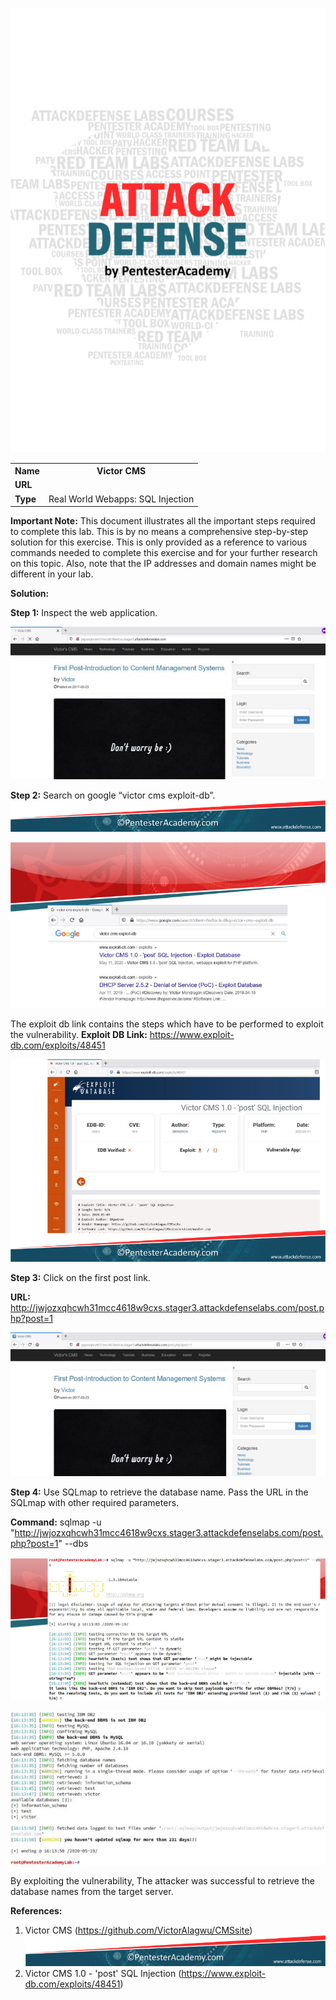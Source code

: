 ﻿![](Aspose.Words.b78a1eff-6c18-43d5-8d02-88feb3ede7f5.001.png)


<table><tr><th colspan="1"><b>Name</b></th><th colspan="1">Victor CMS</th></tr>
<tr><td colspan="1" rowspan="2"><b>URL</b></td><td colspan="1" valign="bottom"><https://www.attackdefense.com/challengedetails?cid=2267></td></tr>
<tr><td colspan="1"></td></tr>
<tr><td colspan="1"><b>Type</b></td><td colspan="1">Real World Webapps: SQL Injection</td></tr>
</table>

**Important Note:** This document illustrates all the important steps required to complete this lab. This is by no means a comprehensive step-by-step solution for this exercise. This is only provided as a reference to various commands needed to complete this exercise and for your further research on this topic. Also, note that the IP addresses and domain names might be different in your lab.

**Solution:**

**Step 1:** Inspect the web application.

![](Aspose.Words.b78a1eff-6c18-43d5-8d02-88feb3ede7f5.002.jpeg)

**Step 2:** Search on google “victor cms exploit-db”.![ref1]

![](Aspose.Words.b78a1eff-6c18-43d5-8d02-88feb3ede7f5.004.png)

The exploit db link contains the steps which have to be performed to exploit the vulnerability. **Exploit DB Link:** <https://www.exploit-db.com/exploits/48451>

![](Aspose.Words.b78a1eff-6c18-43d5-8d02-88feb3ede7f5.005.png)

**Step 3:** Click on the first post link.

**URL:** http://jwjozxqhcwh31mcc4618w9cxs.stager3.attackdefenselabs.com/post.php?post=1

![](Aspose.Words.b78a1eff-6c18-43d5-8d02-88feb3ede7f5.006.jpeg)

**Step 4:** Use SQLmap to retrieve the database name. Pass the URL in the SQLmap with other required parameters.

**Command:** sqlmap -u "http://jwjozxqhcwh31mcc4618w9cxs.stager3.attackdefenselabs.com/post.php?post=1" --dbs

![](Aspose.Words.b78a1eff-6c18-43d5-8d02-88feb3ede7f5.007.png)

![](Aspose.Words.b78a1eff-6c18-43d5-8d02-88feb3ede7f5.008.jpeg)

By exploiting the vulnerability, The attacker was successful to retrieve the database names from the target server.

**References:**

1. Victor CMS (<https://github.com/VictorAlagwu/CMSsite>)![ref1]
1. Victor CMS 1.0 - 'post' SQL Injection (<https://www.exploit-db.com/exploits/48451>)

[ref1]: Aspose.Words.b78a1eff-6c18-43d5-8d02-88feb3ede7f5.003.png
